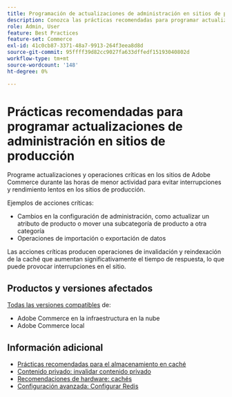 ```yaml
---
title: Programación de actualizaciones de administración en sitios de producción
description: Conozca las prácticas recomendadas para programar actualizaciones críticas en Adobe Commerce a fin de evitar interrupciones y un rendimiento lento.
role: Admin, User
feature: Best Practices
feature-set: Commerce
exl-id: 41c0cb87-3371-48a7-9913-264f3eea8d8d
source-git-commit: 95ffff39d82cc9027fa633dffedf15193040802d
workflow-type: tm+mt
source-wordcount: '148'
ht-degree: 0%

---
```


# Prácticas recomendadas para programar actualizaciones de administración en sitios de producción

Programe actualizaciones y operaciones críticas en los sitios de Adobe Commerce durante las horas de menor actividad para evitar interrupciones y rendimiento lentos en los sitios de producción.

Ejemplos de acciones críticas:

- Cambios en la configuración de administración, como actualizar un atributo de producto o mover una subcategoría de producto a otra categoría
- Operaciones de importación o exportación de datos

Las acciones críticas producen operaciones de invalidación y reindexación de la caché que aumentan significativamente el tiempo de respuesta, lo que puede provocar interrupciones en el sitio.

## Productos y versiones afectados

[Todas las versiones compatibles](../../../release/versions.md) de:

- Adobe Commerce en la infraestructura en la nube
- Adobe Commerce local

## Información adicional

- [Prácticas recomendadas para el almacenamiento en caché](https://docs.magento.com/user-guide/system/cache-management.html#best-practices-for-caching)
- [Contenido privado: invalidar contenido privado](https://developer.adobe.com/commerce/php/development/cache/page/private-content/#invalidate-private-content)
- [Recomendaciones de hardware: cachés](../../../performance/hardware.md#caches)
- [Configuración avanzada: Configurar Redis](../../../performance/advanced-setup.md#set-up-redis)
